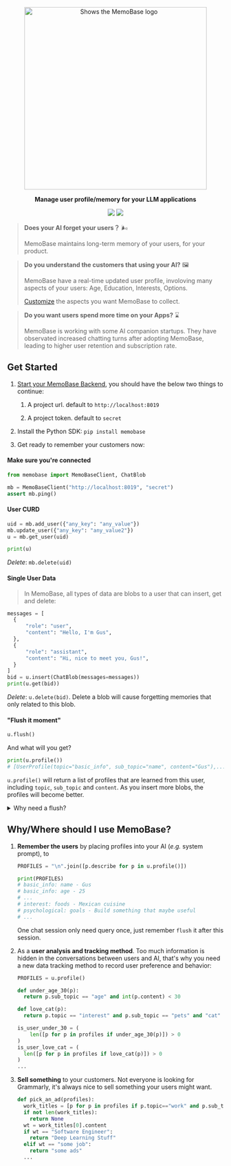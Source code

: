 <div align="center">
    <a href="https://memobase.io">
    <picture>
      <source media="(prefers-color-scheme: dark)" srcset="https://assets.memodb.io/memobase-dark.svg">
      <img alt="Shows the MemoBase logo" src="https://assets.memodb.io/memobase-light.svg" width="424">
    </picture>
  </a>
  <p><strong>Manage user profile/memory for your LLM applications</strong></p>
  <p>
    <img src="https://img.shields.io/badge/python->=3.11-blue">
    <a href="https://pypi.org/project/memobase/">
      <img src="https://img.shields.io/pypi/v/memobase.svg">
    </a>
  </p>
</div>

> **Does your AI forget your users？** 🌬️
>
> MemoBase maintains long-term memory of your users, for your product.

> **Do you understand the customers that using your AI?** 🖼️ 
> 
> MemoBase have a real-time updated user profile, involoving many aspects of your users: Age, Education, Interests, Options. 
>
> [Customize](./src/server/readme.md/#Customization) the aspects you want MemoBase to collect.

> **Do you want users spend more time on your Apps?** ⌛️
>
> MemoBase is working with some AI companion startups. They have observated increased chatting turns after adopting MemoBase, leading to higher user retention and subscription rate.



## Get Started

1. [Start your MemoBase Backend](./src/server/readme.md), you should have the below two things to continue:
   1. A project url. default to `http://localhost:8019` 

   2. A project token. default to `secret`

2. Install the Python SDK: `pip install memobase`

3. Get ready to remember your customers now:

#### Make sure you're connected

 ```python
 from memobase import MemoBaseClient, ChatBlob
 
 mb = MemoBaseClient("http://localhost:8019", "secret")
 assert mb.ping()
 ```

#### User CURD   

```python
uid = mb.add_user({"any_key": "any_value"})
mb.update_user({"any_key": "any_value2"})
u = mb.get_user(uid)

print(u)
```

*Delete*: `mb.delete(uid)`

#### Single User Data

> In MemoBase, all types of data are blobs to a user that can insert, get and delete:

```python
messages = [
  {
      "role": "user",
      "content": "Hello, I'm Gus",
  },
  {
      "role": "assistant",
      "content": "Hi, nice to meet you, Gus!",
  }
]
bid = u.insert(ChatBlob(messages=messages))
print(u.get(bid))
```

*Delete*: `u.delete(bid)`. Delete a blob will cause forgetting memories that only related to this blob.

#### "Flush it moment"

```python
u.flush()
```

And what will you get?

```python
print(u.profile())
# [UserProfile(topic="basic_info", sub_topic="name", content="Gus"),...]
```

`u.profile()` will return a list of profiles that are learned from this user, including `topic`, `sub_topic` and `content`. As you insert more blobs, the profiles will become better.

<details>
<summary> Why need a flush?</summary>

In MemoBase, we don't memoize users in [hot path](https://langchain-ai.github.io/langgraph/concepts/memory/#writing-memories-in-the-hot-path). We use buffer zones for the recent inserted blobs.

When the buffer zone is too large (*e.g.* 1024 tokens) or idle for a long time (*e.g.* 1 hour), MemoBase will flush the whole buffer into the memory. 
Or you can just manually decide when to flush (*e.g.* A chat session is closed in your App)
</details>



## Why/Where should I use MemoBase?

1. **Remember the users** by placing profiles into your AI (*e.g.* system prompt), to 

   ```python
   PROFILES = "\n".join([p.describe for p in u.profile()])
   
   print(PROFILES)
   # basic_info: name - Gus
   # basic_info: age - 25
   # ...
   # interest: foods - Mexican cuisine
   # psychological: goals - Build something that maybe useful
   # ...
   ```

   One chat session only need query once, just remember `flush` it after this session.

2. As a **user analysis and  tracking method**. Too much information is hidden in the conversations between users and AI, that's why you need a new data tracking method to record user preference and behavior:
   ```python
   PROFILES = u.profile()
   
   def under_age_30(p):
     return p.sub_topic == "age" and int(p.content) < 30
   
   def love_cat(p):
     return p.topic == "interest" and p.sub_topic == "pets" and "cat" in p.content
   
   is_user_under_30 = (
       len([p for p in profiles if under_age_30(p)]) > 0
   )
   is_user_love_cat = (
     len([p for p in profiles if love_cat(p)]) > 0
   )                       
   ...
   ```

3. **Sell something** to your customers. Not everyone is looking for Grammarly, it's always nice to sell something your users might want. 

   ```python
   def pick_an_ad(profiles):
     work_titles = [p for p in profiles if p.topic=="work" and p.sub_topic=="title"]
     if not len(work_titles):
       return None
     wt = work_titles[0].content
     if wt == "Software Engineer":
       return "Deep Learning Stuff"
     elif wt == "some job":
       return "some ads"
     ...
   ```

   

